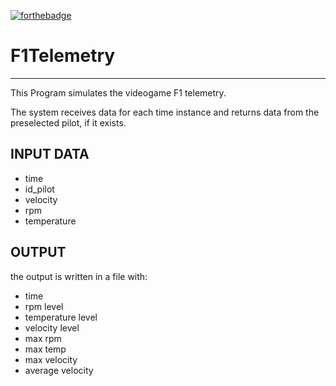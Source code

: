 [![forthebadge](https://forthebadge.com/images/badges/built-with-love.svg)](https://forthebadge.com)
# F1Telemetry
---

This Program simulates the videogame F1 telemetry.

The system receives data for each time instance and returns data from the preselected pilot, if it exists.

## INPUT DATA
- time
- id_pilot
- velocity
- rpm
- temperature

## OUTPUT

the output is written in a file with:
- time
- rpm level
- temperature level
- velocity level
- max rpm
- max temp
- max velocity
- average velocity


